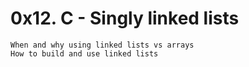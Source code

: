 # 0x12. C - Singly linked lists

    When and why using linked lists vs arrays
    How to build and use linked lists

